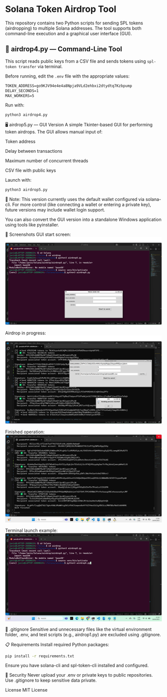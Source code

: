 # Solana Token Airdrop Tool

This repository contains two Python scripts for sending SPL tokens (airdropping) to multiple Solana addresses. The tool supports both command-line execution and a graphical user interface (GUI).

## 🔧 airdrop4.py — Command-Line Tool

This script reads public keys from a CSV file and sends tokens using `spl-token transfer` via terminal.

Before running, edit the `.env` file with the appropriate values:

```env
TOKEN_ADDRESS=go9KJV94e4e4a8Npja9VLd2ehbxi2dtydtq7Kzbpump
DELAY_SECONDS=1
MAX_WORKERS=5
```
Run with:

```bash
python3 airdrop4.py
```
🖥️ airdrop5.py — GUI Version
A simple Tkinter-based GUI for performing token airdrops. The GUI allows manual input of:

Token address

Delay between transactions

Maximum number of concurrent threads

CSV file with public keys

Launch with:

```bash
python3 airdrop5.py
```

📌 Note: This version currently uses the default wallet configured via solana-cli. For more control (like connecting a wallet or entering a private key), future versions may include wallet login support.

You can also convert the GUI version into a standalone Windows application using tools like pyinstaller.

📁 Screenshots
GUI start screen:
![Apraksts](GuiStart.png)

Airdrop in progress:
![Apraksts](GUIready.png)

Finished operation:
![Apraksts](Finished.png)

Terminal launch example:
![Apraksts](terminalstart.png)

📂 .gitignore
Sensitive and unnecessary files like the virtual environment folder, .env, and test scripts (e.g., airdrop1.py) are excluded using .gitignore.

📋 Requirements
Install required Python packages:

```bash
pip install -r requirements.txt
```
Ensure you have solana-cli and spl-token-cli installed and configured.

🔐 Security
Never upload your .env or private keys to public repositories. Use .gitignore to keep sensitive data private.

License
MIT License

